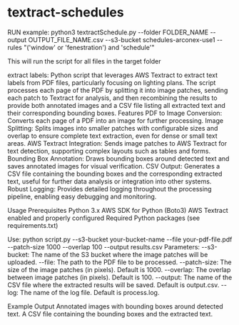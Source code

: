 # textract-schedules

RUN example: python3 textractSchedule.py --folder FOLDER_NAME --output OUTPUT_FILE_NAME.csv  --s3-bucket schedules-arconex-use1 --rules "('window' or 'fenestration') and 'schedule'"

This will run the script for all files in the target folder


extract labels:
Python script that leverages AWS Textract to extract text labels from PDF files, particularly focusing on lighting plans. The script processes each page of the PDF by splitting it into image patches, sending each patch to Textract for analysis, and then recombining the results to provide both annotated images and a CSV file listing all extracted text and their corresponding bounding boxes.
Features
PDF to Image Conversion: Converts each page of a PDF into an image for further processing.
Image Splitting: Splits images into smaller patches with configurable sizes and overlap to ensure complete text extraction, even for dense or small text areas.
AWS Textract Integration: Sends image patches to AWS Textract for text detection, supporting complex layouts such as tables and forms.
Bounding Box Annotation: Draws bounding boxes around detected text and saves annotated images for visual verification.
CSV Output: Generates a CSV file containing the bounding boxes and the corresponding extracted text, useful for further data analysis or integration into other systems.
Robust Logging: Provides detailed logging throughout the processing pipeline, enabling easy debugging and monitoring.

Usage
Prerequisites
Python 3.x
AWS SDK for Python (Boto3)
AWS Textract enabled and properly configured
Required Python packages (see requirements.txt)

Use: python script.py --s3-bucket your-bucket-name --file your-pdf-file.pdf --patch-size 1000 --overlap 100 --output results.csv
Parameters:
--s3-bucket: The name of the S3 bucket where the image patches will be uploaded.
--file: The path to the PDF file to be processed.
--patch-size: The size of the image patches (in pixels). Default is 1000.
--overlap: The overlap between image patches (in pixels). Default is 100.
--output: The name of the CSV file where the extracted results will be saved. Default is output.csv.
--log: The name of the log file. Default is process.log.

Example Output
Annotated images with bounding boxes around detected text.
A CSV file containing the bounding boxes and the extracted text.
